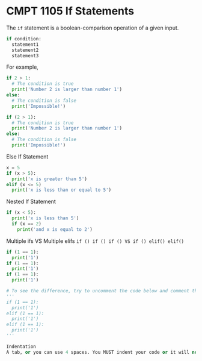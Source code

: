 # CMPT 1105 If Statements

The `if` statement is a boolean-comparison operation of a given input.

```python
if condition:
  statement1
  statement2
  statement3
```

For example,

```python
if 2 > 1:
  # The condition is true
  print('Number 2 is larger than number 1')
else:
  # The condition is false
  print('Impossible!')
```
```python
if (2 > 1):
  # The condition is true
  print('Number 2 is larger than number 1')
else:
  # The condition is false
  print('Impossible!')
```

Else If Statement
```python
x = 5
if (x > 5):
  print('x is greater than 5')
elif (x <= 5)
  print('x is less than or equal to 5')
```

Nested If Statement
```python
if (x < 5):
  print('x is less than 5')
  if (x == 2)
    print('and x is equal to 2')
```

Multiple ifs VS Multiple elifs
`if () if () if () VS if () elif() elif()`

```python
if (1 == 1):
  print('1')
if (1 == 1):
  print('1')
if (1 == 1):
  print('1')

# To see the difference, try to uncomment the code below and comment the code above and vice versa. Compare the string output inside the console.
'''
if (1 == 1):
  print('1')
elif (1 == 1):
  print('1')
elif (1 == 1):
  print('1')
'''

Indentation
A tab, or you can use 4 spaces. You MUST indent your code or it will not work. This is important in Python because that is how the interpreter interprets it.
